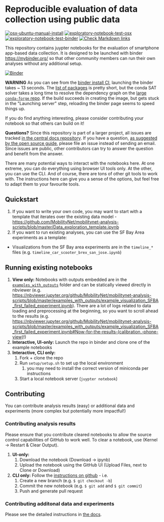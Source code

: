 # Reproducible evaluation of data collection using public data #

[![osx-ubuntu-manual-install](https://github.com/MobilityNet/mobilitynet-analysis-scripts/workflows/osx-ubuntu-manual-install/badge.svg)](https://github.com/MobilityNet/mobilitynet-analysis-scripts/actions?query=workflow%3Aosx-ubuntu-manual-install) [![exploratory-notebook-test-osx](https://github.com/MobilityNet/mobilitynet-analysis-scripts/workflows/exploratory-notebook-test-osx/badge.svg)](https://github.com/MobilityNet/mobilitynet-analysis-scripts/actions?query=workflow%3Aexploratory-notebook-test-osx) [![exploratory-notebook-test-binder](https://github.com/MobilityNet/mobilitynet-analysis-scripts/workflows/exploratory-notebook-test-binder/badge.svg)](https://github.com/MobilityNet/mobilitynet-analysis-scripts/actions?query=workflow%3Aexploratory-notebook-test-binder)
[![Check Markdown links](https://github.com/MobilityNet/mobilitynet-analysis-scripts/workflows/Check%20Markdown%20links/badge.svg)](https://github.com/MobilityNet/mobilitynet-analysis-scripts/actions?query=workflow%3A%22Check+Markdown+links%22)

This repository contains juypter notebooks for the evaluation of smartphone
app-based data collection. It is designed to be launched with binder
https://mybinder.org/ so that other community members can run their own
analyses without any additional setup.

[![Binder](https://mybinder.org/badge_logo.svg)](https://mybinder.org/v2/gh/MobilityNet/mobilitynet-analysis-scripts.git/master)

**WARNING** As you can see from the [binder install
CI](https://github.com/MobilityNet/mobilitynet-analysis-scripts/actions?query=workflow%3Abinder-install),
launching the binder takes ~ 13 seconds. The [list of
packages](environment.yml) is pretty short, but the conda SAT solver takes a
long time to resolve the dependency graph on the [large `conda-forge`
repo](https://github.com/conda/conda/issues/7239). If the build succeeds in
creating the image, but gets stuck in the "Launching server" step, reloading
the binder page seems to speed things up.

If you do find anything interesting, please consider contributing your notebook
so that others can build on it!

**Questions?** Since this repository is part of a larger project, all issues are tracked [in the central docs repository](https://github.com/MobilityNet/mobilitynet.github.io/issues). If you have a question, [as suggested by the open source guide](https://opensource.guide/how-to-contribute/#communicating-effectively), please file an issue instead of sending an email. Since issues are public, other contributors can try to answer the question and benefit from the answer.

There are many potential ways to interact with the notebooks here. At one extreme, you can do everything using browser UI tools only. At the other, you can use the CLI. And of course, there are tons of other git tools to work with. The instructions here can give you a sense of the options, but feel free to adapt them to your favourite tools.

## Quickstart ##

1. If you want to write your own code, you may want to start with a template that iterates over the existing data model - https://github.com/MobilityNet/mobilitynet-analysis-scripts/blob/master/Data_exploration_template.ipynb
1. If you want to run existing analyses, you can use the SF Bay Area experiments as a template:
  - Visualizations from the SF Bay area experiments are in the `timeline_*` files (e.g. `timeline_car_scooter_brex_san_jose.ipynb`)

## Running existing notebooks ##

1. **View only:** Notebooks with outputs embedded are in the [`examples_with_outputs`](examples_with_outputs) folder and can be statically viewed directly in nbviewer (e.g. https://nbviewer.jupyter.org/github/MobilityNet/mobilitynet-analysis-scripts/blob/master/examples_with_outputs/example_visualization_SFBA_first_failed_experiment.ipynb). There are a lot of logs related to data loading and preprocessing at the beginning, so you want to scroll ahead to the results (e.g. https://nbviewer.jupyter.org/github/MobilityNet/mobilitynet-analysis-scripts/blob/master/examples_with_outputs/example_visualization_SFBA_first_failed_experiment.ipynb#Now-for-the-results-(calibration,-phone-view)!)
1. **Interactive, UI-only:** Launch the repo in binder and clone one of the example notebooks
1. **Interactive, CLI only:**
    1. Fork + clone the repo
    1. Run `setup/setup.sh` to set up the local environment
        1. you may need to install the correct version of miniconda per instructions
    1. Start a local notebook server (`juypter notebook`)

## Contributing ##
You can contribute analysis results (easy) or additional data and experiments
(more complex but potentially more impactful!)

### Contributing analysis results ###
Please ensure that you contribute cleared notebooks to allow the source control
capabilities of GitHub to work well. To clear a notebook, use (Kernel ->
Restart & Clear Output).

1. **UI-only:**
    1. Download the notebook (Download -> ipynb)
    1. Upload the notebook using the GitHub UI (Upload Files, next to Clone or Download)
1. **CLI only:** Follow the [instructions on github](https://docs.github.com/en/pull-requests/collaborating-with-pull-requests/proposing-changes-to-your-work-with-pull-requests/creating-a-pull-request) - i.e.
    1. Create a new branch (e.g. `$ git checkout -b`)
    1. Commit the new notebook (e.g. `$ git add` and `$ git commit`)
    1. Push and generate pull request 

### Contributing additonal data and experiments ###
Please see the detailed instructions in [the docs](https://github.com/MobilityNet/mobilitynet.github.io/blob/master/em-eval-procedure/collecting_new_data.md).
